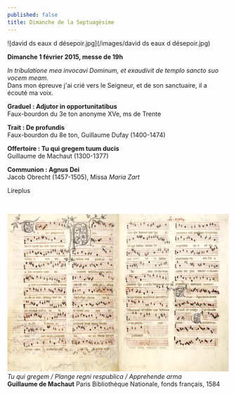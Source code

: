 ```yaml
---
published: false
title: Dimanche de la Septuagésime
---
```


![david ds eaux d désepoir.jpg](/images/david ds eaux d désepoir.jpg)


**Dimanche 1 février 2015, messe de 19h**  

*In tribulatione mea invocavi Dominum, et exaudivit de templo sancto suo vocem meam.*  
Dans mon épreuve j'ai crié vers le Seigneur, et de son sanctuaire, il a écouté ma voix.

**Graduel : Adjutor in opportunitatibus**  
Faux-bourdon du 3e ton anonyme XVe, ms de Trente

**Trait : De profundis**  
Faux-bourdon du 8e ton, Guillaume Dufay (1400-1474)

**Offertoire : Tu qui gregem tuum ducis**  
Guillaume de Machaut (1300-1377)

**Communion : Agnus Dei**  
Jacob Obrecht (1457-1505), Missa *Maria Zart*

Lireplus

&nbsp;

![machaut.jpeg](/images/machaut.jpeg)
*Tu qui gregem / Plange regni respublica / Apprehende arma*  
**Guillaume de Machaut** Paris Bibliothèque Nationale, fonds français, 1584

